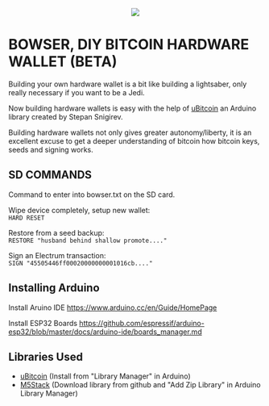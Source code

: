 

  <p align="center">
<img src="https://i.imgur.com/PJXob0B.png" />
</p>

<h1>BOWSER, DIY BITCOIN HARDWARE WALLET (BETA)</h1>

Building your own hardware wallet is a bit like building a lightsaber, only really necessary if you want to be a Jedi.

Now building hardware wallets is easy with the help of <a href="https://github.com/micro-bitcoin/uBitcoin">uBitcoin</a> an Arduino library created by Stepan Snigirev.

Building hardware wallets not only gives greater autonomy/liberty, it is an excellent excuse to get a deeper understanding of bitcoin how bitcoin keys, seeds and signing works.

## SD COMMANDS

Command to enter into bowser.txt on the SD card.

Wipe device completely, setup new wallet:<br/>
```HARD RESET```

Restore from a seed backup:<br/>
```RESTORE "husband behind shallow promote...."```
    
Sign an Electrum transaction:<br/>
```SIGN "45505446ff00020000000001016cb...."```

## Installing Arduino
Install Aruino IDE
https://www.arduino.cc/en/Guide/HomePage

Install ESP32 Boards
https://github.com/espressif/arduino-esp32/blob/master/docs/arduino-ide/boards_manager.md

## Libraries Used
- <a href="https://github.com/micro-bitcoin/uBitcoin">uBitcoin</a> (Install from "Library Manager" in Arduino)
- <a href="https://github.com/m5stack/M5Stack">M5Stack</a> (Download library from github and "Add Zip Library" in Arduino Library Manager) 


